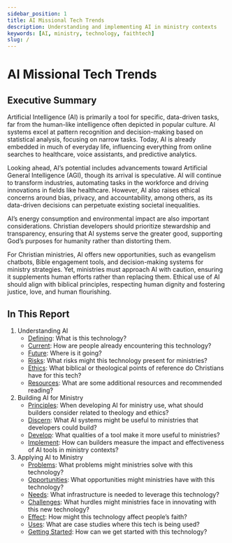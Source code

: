```yaml
---
sidebar_position: 1
title: AI Missional Tech Trends
description: Understanding and implementing AI in ministry contexts
keywords: [AI, ministry, technology, faithtech]
slug: /
---
```


# AI Missional Tech Trends

## Executive Summary

Artificial Intelligence (AI) is primarily a tool for specific, data-driven tasks, far from the human-like intelligence often depicted in popular culture. AI systems excel at pattern recognition and decision-making based on statistical analysis, focusing on narrow tasks. Today, AI is already embedded in much of everyday life, influencing everything from online searches to healthcare, voice assistants, and predictive analytics. 

Looking ahead, AI’s potential includes advancements toward Artificial General Intelligence (AGI), though its arrival is speculative. AI will continue to transform industries, automating tasks in the workforce and driving innovations in fields like healthcare. However, AI also raises ethical concerns around bias, privacy, and accountability, among others, as its data-driven decisions can perpetuate existing societal inequalities.

AI’s energy consumption and environmental impact are also important considerations. Christian developers should prioritize stewardship and transparency, ensuring that AI systems serve the greater good, supporting God’s purposes for humanity rather than distorting them.

For Christian ministries, AI offers new opportunities, such as evangelism chatbots, Bible engagement tools, and decision-making systems for ministry strategies. Yet, ministries must approach AI with caution, ensuring it supplements human efforts rather than replacing them. Ethical use of AI should align with biblical principles, respecting human dignity and fostering justice, love, and human flourishing.

## In This Report

1. Understanding AI
   - [Defining](understanding/defining): What is this technology?
   - [Current](understanding/current): How are people already encountering this technology?
   - [Future](understanding/future): Where is it going? 
   - [Risks](understanding/risks): What risks might this technology present for ministries?
   - [Ethics](understanding/ethics): What biblical or theological points of reference do Christians have for this tech?
   - [Resources](understanding/resources): What are some additional resources and recommended reading? 
1. Building AI for Ministry
   - [Principles](building/principles): When developing AI for ministry use, what should builders consider related to theology and ethics?
   - [Discern](building/discern): What AI systems might be useful to ministries that developers could build?
   - [Develop](building/develop): What qualities of a tool make it more useful to ministries?
   - [Implement](building/implement): How can builders measure the impact and effectiveness of AI tools in ministry contexts?
1. Applying AI to Ministry
   - [Problems](applying/principles): What problems might ministries solve with this technology?
   - [Opportunities](applying/opportunities): What opportunities might ministries have with this technology?
   - [Needs](applying/needs): What infrastructure is needed to leverage this technology? 
   - [Challenges](applying/challenges): What hurdles might ministries face in innovating with this new technology?
   - [Effect](applying/effect): How might this technology affect people’s faith?
   - [Uses](applying/uses): What are case studies where this tech is being used?
   - [Getting Started](applying/getting-started): How can we get started with this technology?
